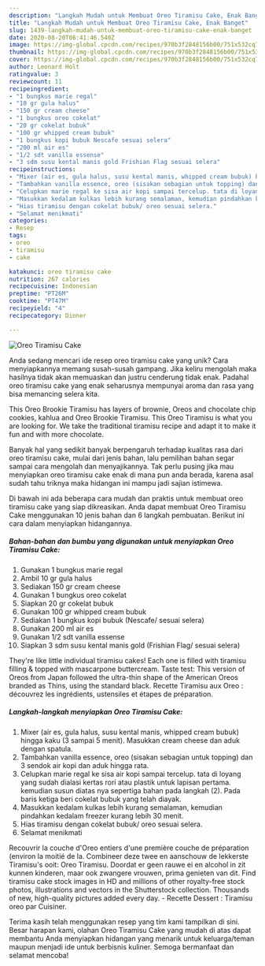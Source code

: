 ```yaml
---
description: "Langkah Mudah untuk Membuat Oreo Tiramisu Cake, Enak Banget"
title: "Langkah Mudah untuk Membuat Oreo Tiramisu Cake, Enak Banget"
slug: 1439-langkah-mudah-untuk-membuat-oreo-tiramisu-cake-enak-banget
date: 2020-08-20T06:41:46.540Z
image: https://img-global.cpcdn.com/recipes/970b3f2848156b00/751x532cq70/oreo-tiramisu-cake-foto-resep-utama.jpg
thumbnail: https://img-global.cpcdn.com/recipes/970b3f2848156b00/751x532cq70/oreo-tiramisu-cake-foto-resep-utama.jpg
cover: https://img-global.cpcdn.com/recipes/970b3f2848156b00/751x532cq70/oreo-tiramisu-cake-foto-resep-utama.jpg
author: Leonard Holt
ratingvalue: 3
reviewcount: 11
recipeingredient:
- "1 bungkus marie regal"
- "10 gr gula halus"
- "150 gr cream cheese"
- "1 bungkus oreo cokelat"
- "20 gr cokelat bubuk"
- "100 gr whipped cream bubuk"
- "1 bungkus kopi bubuk Nescafe sesuai selera"
- "200 ml air es"
- "1/2 sdt vanilla essense"
- "3 sdm susu kental manis gold Frishian Flag sesuai selera"
recipeinstructions:
- "Mixer (air es, gula halus, susu kental manis, whipped cream bubuk) hingga kaku (3 sampai 5 menit). Masukkan cream cheese dan aduk dengan spatula."
- "Tambahkan vanilla essence, oreo (sisakan sebagian untuk topping) dan 3 sendok air kopi dan aduk hingga rata."
- "Celupkan marie regal ke sisa air kopi sampai tercelup. tata di loyang yang sudah dialasi kertas rori atau plastik untuk lapisan pertama. kemudian susun diatas nya sepertiga bahan pada langkah (2). Pada baris ketiga beri cokelat bubuk yang telah diayak."
- "Masukkan kedalam kulkas lebih kurang semalaman, kemudian pindahkan kedalam freezer kurang lebih 30 menit."
- "Hias tiramisu dengan cokelat bubuk/ oreo sesuai selera."
- "Selamat menikmati"
categories:
- Resep
tags:
- oreo
- tiramisu
- cake

katakunci: oreo tiramisu cake 
nutrition: 267 calories
recipecuisine: Indonesian
preptime: "PT26M"
cooktime: "PT47M"
recipeyield: "4"
recipecategory: Dinner

---
```



![Oreo Tiramisu Cake](https://img-global.cpcdn.com/recipes/970b3f2848156b00/751x532cq70/oreo-tiramisu-cake-foto-resep-utama.jpg)

Anda sedang mencari ide resep oreo tiramisu cake yang unik? Cara menyiapkannya memang susah-susah gampang. Jika keliru mengolah maka hasilnya tidak akan memuaskan dan justru cenderung tidak enak. Padahal oreo tiramisu cake yang enak seharusnya mempunyai aroma dan rasa yang bisa memancing selera kita.

This Oreo Brookie Tiramisu has layers of brownie, Oreos and chocolate chip cookies, kahlua and Oreo Brookie Tiramisu. This Oreo Tiramisu is what you are looking for. We take the traditional tiramisu recipe and adapt it to make it fun and with more chocolate.

Banyak hal yang sedikit banyak berpengaruh terhadap kualitas rasa dari oreo tiramisu cake, mulai dari jenis bahan, lalu pemilihan bahan segar sampai cara mengolah dan menyajikannya. Tak perlu pusing jika mau menyiapkan oreo tiramisu cake enak di mana pun anda berada, karena asal sudah tahu triknya maka hidangan ini mampu jadi sajian istimewa.


Di bawah ini ada beberapa cara mudah dan praktis untuk membuat oreo tiramisu cake yang siap dikreasikan. Anda dapat membuat Oreo Tiramisu Cake menggunakan 10 jenis bahan dan 6 langkah pembuatan. Berikut ini cara dalam menyiapkan hidangannya.

<!--inarticleads1-->

##### Bahan-bahan dan bumbu yang digunakan untuk menyiapkan Oreo Tiramisu Cake:

1. Gunakan 1 bungkus marie regal
1. Ambil 10 gr gula halus
1. Sediakan 150 gr cream cheese
1. Gunakan 1 bungkus oreo cokelat
1. Siapkan 20 gr cokelat bubuk
1. Gunakan 100 gr whipped cream bubuk
1. Sediakan 1 bungkus kopi bubuk (Nescafe/ sesuai selera)
1. Gunakan 200 ml air es
1. Gunakan 1/2 sdt vanilla essense
1. Siapkan 3 sdm susu kental manis gold (Frishian Flag/ sesuai selera)


They&#39;re like little individual tiramisu cakes! Each one is filled with tiramisu filling &amp; topped with mascarpone buttercream. Taste test: This version of Oreos from Japan followed the ultra-thin shape of the American Oreos branded as Thins, using the standard black. Recette Tiramisu aux Oreo : découvrez les ingrédients, ustensiles et étapes de préparation. 

<!--inarticleads2-->

##### Langkah-langkah menyiapkan Oreo Tiramisu Cake:

1. Mixer (air es, gula halus, susu kental manis, whipped cream bubuk) hingga kaku (3 sampai 5 menit). Masukkan cream cheese dan aduk dengan spatula.
1. Tambahkan vanilla essence, oreo (sisakan sebagian untuk topping) dan 3 sendok air kopi dan aduk hingga rata.
1. Celupkan marie regal ke sisa air kopi sampai tercelup. tata di loyang yang sudah dialasi kertas rori atau plastik untuk lapisan pertama. kemudian susun diatas nya sepertiga bahan pada langkah (2). Pada baris ketiga beri cokelat bubuk yang telah diayak.
1. Masukkan kedalam kulkas lebih kurang semalaman, kemudian pindahkan kedalam freezer kurang lebih 30 menit.
1. Hias tiramisu dengan cokelat bubuk/ oreo sesuai selera.
1. Selamat menikmati


Recouvrir la couche d&#39;Oreo entiers d&#39;une première couche de préparation (environ la moitié de la. Combineer deze twee en aanschouw de lekkerste Tiramisu&#39;s ooit: Oreo Tiramisu. Doordat er geen rauwe ei en alcohol in zit kunnen kinderen, maar ook zwangere vrouwen, prima genieten van dit. Find tiramisu cake stock images in HD and millions of other royalty-free stock photos, illustrations and vectors in the Shutterstock collection. Thousands of new, high-quality pictures added every day. - Recette Dessert : Tiramisu oreo par Cuisiner. 

Terima kasih telah menggunakan resep yang tim kami tampilkan di sini. Besar harapan kami, olahan Oreo Tiramisu Cake yang mudah di atas dapat membantu Anda menyiapkan hidangan yang menarik untuk keluarga/teman maupun menjadi ide untuk berbisnis kuliner. Semoga bermanfaat dan selamat mencoba!
